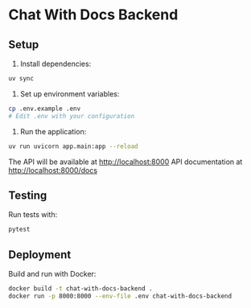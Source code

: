 # Chat With Docs Backend

## Setup

1. Install dependencies:

```bash
uv sync
```

1. Set up environment variables:

```bash
cp .env.example .env
# Edit .env with your configuration
```

1. Run the application:

```bash
uv run uvicorn app.main:app --reload
```

The API will be available at <http://localhost:8000>
API documentation at <http://localhost:8000/docs>

## Testing

Run tests with:

```bash
pytest
```

## Deployment

Build and run with Docker:

```bash
docker build -t chat-with-docs-backend .
docker run -p 8000:8000 --env-file .env chat-with-docs-backend
```
